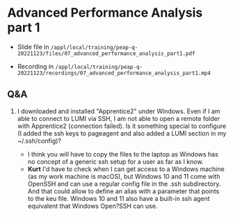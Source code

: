 # Advanced Performance Analysis part 1

-   Slide file in  `/appl/local/training/peap-q-20221123/files/07_advanced_performance_analysis_part1.pdf`

-   Recording in `/appl/local/training/peap-q-20221123/recordings/07_advanced_performance_analysis_part1.mp4`


## Q&A

1.  I downloaded and installed "Apprentice2" under Windows. Even if I am able to connect to LUMI via SSH, I am not able to open a remote folder with Apprentice2 (connection failed). Is it something special to configure (I added the ssh keys to pageagent and also added a LUMI section in my ~/.ssh/config)?

    - I think you will have to copy the files to the laptop as Windows has no concept of a generic ssh setup for a user as far as I know.
    - **Kurt** I'd have to check when I can get access to a Windows machine (as my work machine is macOS), but Windows 10 and 11 come with OpenSSH and can use a regular config file in the .ssh subdirectory. And that could allow to define an alias with a parameter that points to the keu file. Windows 10 and 11 also have a built-in ssh agent equivalent that Windows Open?SSH can use. 


